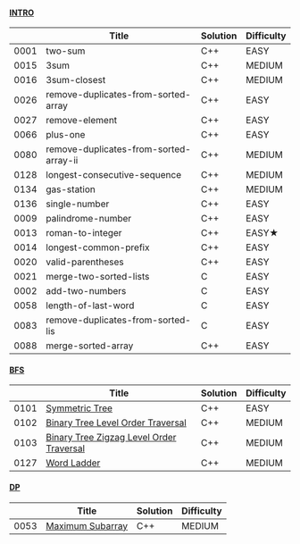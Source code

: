 #### [INTRO](./vscode-leetcode)

|      | Title | Solution | Difficulty |
| ---- | -------------------------------------- | -------- | ---------- |
| 0001 | two-sum                                | C++      | EASY       |
| 0015 | 3sum                                   | C++      | MEDIUM     |
| 0016 | 3sum-closest                           | C++      | MEDIUM     |
| 0026 | remove-duplicates-from-sorted-array    | C++      | EASY       |
| 0027 | remove-element                         | C++      | EASY       |
| 0066 | plus-one                               | C++      | EASY       |
| 0080 | remove-duplicates-from-sorted-array-ii | C++      | MEDIUM     |
| 0128 | longest-consecutive-sequence           | C++      | MEDIUM     |
| 0134 | gas-station                            | C++      | MEDIUM     |
| 0136 | single-number                          | C++      | EASY       |
| 0009 | palindrome-number                      | C++      | EASY       |
| 0013 | roman-to-integer                       | C++      | EASY★     |
| 0014 | longest-common-prefix                  | C++      | EASY       |
| 0020 | valid-parentheses                      | C++      | EASY       |
| 0021 | merge-two-sorted-lists                 | C        | EASY       |
| 0002 | add-two-numbers                        | C        | EASY       |
| 0058 | length-of-last-word                    | C        | EASY       |
| 0083 | remove-duplicates-from-sorted-lis      | C        | EASY       |
| 0088 | merge-sorted-array                     | C++      | EASY       |

#### [BFS](./BFS)

|      | Title                                                                                                           | Solution | Difficulty |
| ---- | --------------------------------------------------------------------------------------------------------------- | -------- | ---------- |
| 0101 | [Symmetric Tree](https://leetcode.cn/problems/symmetric-tree/)                                                     | C++      | EASY       |
| 0102 | [Binary Tree Level Order Traversal](https://leetcode.cn/problems/binary-tree-level-order-traversal/)               | C++      | MEDIUM     |
| 0103 | [Binary Tree Zigzag Level Order Traversal](https://leetcode.cn/problems/binary-tree-zigzag-level-order-traversal/) | C++      | MEDIUM     |
| 0127 | [Word Ladder](https://leetcode.cn/problems/word-ladder/)                                                           | C++      | MEDIUM     |

#### [DP](./Dynamic-Programming)

|      | Title                                                        | Solution | Difficulty |
| ---- | ------------------------------------------------------------ | -------- | ---------- |
| 0053 | [Maximum Subarray](https://leetcode.cn/problems/maximum-subarray/) | C++      | MEDIUM     |
